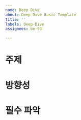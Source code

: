 ```yaml
---
name: Deep Dive
about: Deep Dive Basic Template
title: ''
labels: Deep-Dive
assignees: be-93

---
```


# 주제

# 방향성

# 필수 파악
